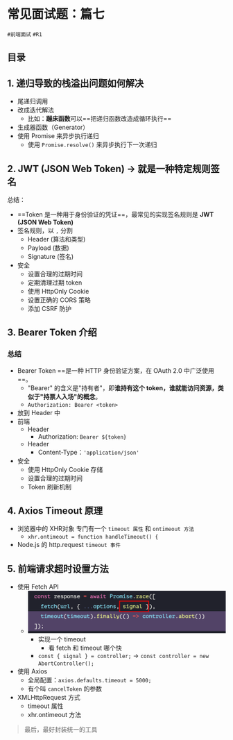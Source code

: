 
# 常见面试题：篇七

`#前端面试` `#R1` 


## 目录
<!-- toc -->
 ## 1. 递归导致的栈溢出问题如何解决 

- 尾递归调用
- 改成迭代解法
	- 比如：**蹦床函数**可以==把递归函数改造成循环执行==
- 生成器函数（Generator）
- 使用 Promise 来异步执行递归
	- 使用 `Promise.resolve()` 来异步执行下一次递归

## 2. JWT (JSON Web Token) →  就是一种**特定规则签名**

总结：
- ==Token 是一种用于身份验证的凭证==，最常见的实现签名规则是 **JWT (JSON Web Token)**
- 签名规则，以 `,` 分割
	- Header (算法和类型)
	- Payload (数据)
	- Signature (签名)
- 安全
	- 设置合理的过期时间
	- 定期清理过期 token
	- 使用 HttpOnly Cookie
	- 设置正确的 CORS 策略
	- 添加 CSRF 防护

## 3. Bearer Token 介绍

### 总结

- Bearer Token ==是一种 HTTP 身份验证方案，在 OAuth 2.0 中广泛使用==。
	- "Bearer" 的含义是"持有者"，即**谁持有这个 token，谁就能访问资源，类似于"持票人入场"的概念**。
	- `Authorization: Bearer <token>`
- 放到 Header 中
- 前端
	- Header
		- Authorization: `Bearer ${token}`
	- Header
		- Content-Type：`'application/json'`
- 安全
	- 使用 HttpOnly Cookie 存储
	- 设置合理的过期时间
	- Token 刷新机制

## 4. Axios Timeout 原理

- 浏览器中的 XHR对象 专门有一个 `timeout 属性` 和 `ontimeout 方法`
	- `xhr.ontimeout = function handleTimeout() {`
- Node.js 的 http.request `timeout 事件`

## 5. 前端请求超时设置方法

- 使用 Fetch API
	- ![图片&文件](./files/20250112-4.png)
		- 实现一个 timeout 
			- 看 fetch 和 timeout 哪个快
		-  `const { signal } = controller;` →   `const controller = new AbortController();`
-  使用 Axios
	- 全局配置：`axios.defaults.timeout = 5000;`
	- 有个叫 `cancelToken` 的参数
- XMLHttpRequest 方式
	- timeout 属性
	- xhr.ontimeout 方法

>  最后，最好封装统一的工具